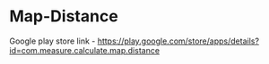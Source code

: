 # Map-Distance
Google play store link - https://play.google.com/store/apps/details?id=com.measure.calculate.map.distance
